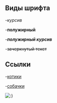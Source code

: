 ## Виды шрифта

-*курсив*

-**полужирный**
 
-***полужирный курсив***

-~~зачеркнутый текст~~

## Ссылки

-[котики](https://pro-kotikov.ru/)

-[собачки](https://doge.ru/)

![:)](https://www.meme-arsenal.com/memes/f830f0351c0204f3d35e13fa4ca895d7.jpg)